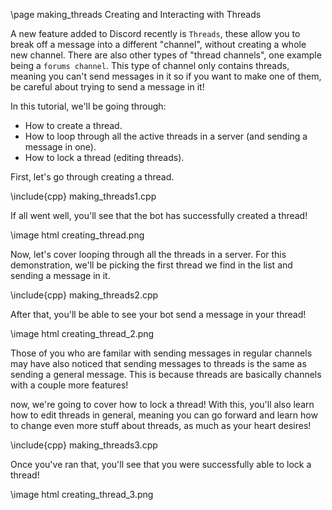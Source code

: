 \page making_threads Creating and Interacting with Threads

A new feature added to Discord recently is `Threads`, these allow you to break off a message into a different "channel", without creating a whole new channel. There are also other types of "thread channels", one example being a `forums channel`. This type of channel only contains threads, meaning you can't send messages in it so if you want to make one of them, be careful about trying to send a message in it!

In this tutorial, we'll be going through:

- How to create a thread.
- How to loop through all the active threads in a server (and sending a message in one).
- How to lock a thread (editing threads).

First, let's go through creating a thread.

\include{cpp} making_threads1.cpp

If all went well, you'll see that the bot has successfully created a thread!

\image html creating_thread.png

Now, let's cover looping through all the threads in a server. For this demonstration, we'll be picking the first thread we find in the list and sending a message in it.

\include{cpp} making_threads2.cpp

After that, you'll be able to see your bot send a message in your thread!

\image html creating_thread_2.png

Those of you who are familar with sending messages in regular channels may have also noticed that sending messages to threads is the same as sending a general message. This is because threads are basically channels with a couple more features!

now, we're going to cover how to lock a thread! With this, you'll also learn how to edit threads in general, meaning you can go forward and learn how to change even more stuff about threads, as much as your heart desires!

\include{cpp} making_threads3.cpp

Once you've ran that, you'll see that you were successfully able to lock a thread!

\image html creating_thread_3.png